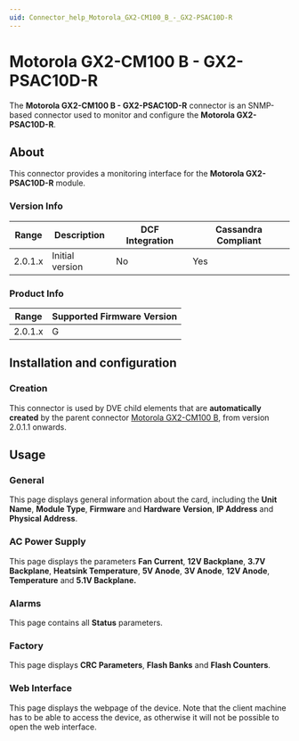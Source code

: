 ```yaml
---
uid: Connector_help_Motorola_GX2-CM100_B_-_GX2-PSAC10D-R
---
```


# Motorola GX2-CM100 B - GX2-PSAC10D-R

The **Motorola GX2-CM100 B - GX2-PSAC10D-R** connector is an SNMP-based connector used to monitor and configure the **Motorola GX2-PSAC10D-R**.

## About

This connector provides a monitoring interface for the **Motorola GX2-PSAC10D-R** module.

### Version Info

| **Range** | **Description** | **DCF Integration** | **Cassandra Compliant** |
|------------------|-----------------|---------------------|-------------------------|
| 2.0.1.x          | Initial version | No                  | Yes                     |

### Product Info

| Range | Supported Firmware Version |
|------------------|-----------------------------|
| 2.0.1.x          | G                           |

## Installation and configuration

### Creation

This connector is used by DVE child elements that are **automatically created** by the parent connector [Motorola GX2-CM100 B](xref:Connector_help_Motorola_GX2-CM100_B), from version 2.0.1.1 onwards.

## Usage

### General

This page displays general information about the card, including the **Unit Name**, **Module Type**, **Firmware** and **Hardware** **Version**, **IP Address** and **Physical Address**.

### AC Power Supply

This page displays the parameters **Fan Current**, **12V Backplane**, **3.7V Backplane**, **Heatsink Temperature**, **5V Anode**, **3V Anode**, **12V Anode**, **Temperature** and **5.1V Backplane.**

### Alarms

This page contains all **Status** parameters.

### Factory

This page displays **CRC Parameters**, **Flash Banks** and **Flash Counters**.

### Web Interface

This page displays the webpage of the device. Note that the client machine has to be able to access the device, as otherwise it will not be possible to open the web interface.
